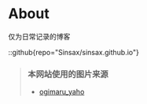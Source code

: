 # About
仅为日常记录的博客

::github{repo="Sinsax/sinsax.github.io"}

> ### 本网站使用的图片来源
> - [ogimaru_yaho](https://x.com/ogimaru_yaho/status/1947967289409896543)
